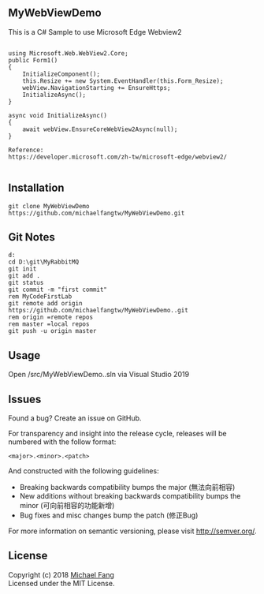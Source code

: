 MyWebViewDemo
-----
This is a C# Sample to use Microsoft Edge Webview2<br>

```

using Microsoft.Web.WebView2.Core;
public Form1()
{
    InitializeComponent();
    this.Resize += new System.EventHandler(this.Form_Resize);
    webView.NavigationStarting += EnsureHttps;
    InitializeAsync();
}

async void InitializeAsync()
{
    await webView.EnsureCoreWebView2Async(null);
}

Reference:
https://developer.microsoft.com/zh-tw/microsoft-edge/webview2/


```
Installation
------------
```
git clone MyWebViewDemo https://github.com/michaelfangtw/MyWebViewDemo.git
```

Git Notes
------------
```
d:
cd D:\git\MyRabbitMQ
git init
git add .
git status
git commit -m "first commit"
rem MyCodeFirstLab
git remote add origin https://github.com/michaelfangtw/MyWebViewDemo..git
rem origin =remote repos
rem master =local repos
git push -u origin master
```

Usage
------------
Open /src/MyWebViewDemo..sln via Visual Studio 2019

Issues
-------
Found a bug? Create an issue on GitHub.


For transparency and insight into the release cycle, releases will be numbered with the follow format:

`<major>.<minor>.<patch>`

And constructed with the following guidelines:

* Breaking backwards compatibility bumps the major (無法向前相容)
* New additions without breaking backwards compatibility bumps the minor (可向前相容的功能新增)
* Bug fixes and misc changes bump the patch (修正Bug)

For more information on semantic versioning, please visit http://semver.org/.

License
-------

Copyright (c) 2018 [Michael Fang](http://funtech.tw)  
Licensed under the MIT License.










